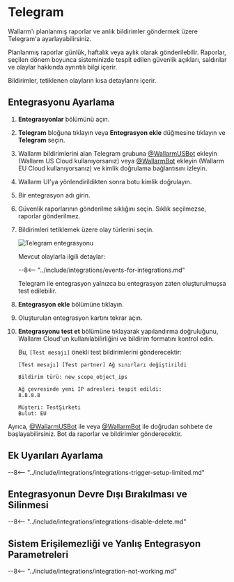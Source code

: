 # Telegram

Wallarm'ı planlanmış raporlar ve anlık bildirimler göndermek üzere Telegram'a ayarlayabilirsiniz.

Planlanmış raporlar günlük, haftalık veya aylık olarak gönderilebilir. Raporlar, seçilen dönem boyunca sisteminizde tespit edilen güvenlik açıkları, saldırılar ve olaylar hakkında ayrıntılı bilgi içerir.

Bildirimler, tetiklenen olayların kısa detaylarını içerir.

## Entegrasyonu Ayarlama

1. **Entegrasyonlar** bölümünü açın.
1. **Telegram** bloğuna tıklayın veya **Entegrasyon ekle** düğmesine tıklayın ve **Telegram** seçin.
1. Wallarm bildirimlerini alan Telegram grubuna [@WallarmUSBot](https://t.me/WallarmUSBot) ekleyin (Wallarm US Cloud kullanıyorsanız) veya [@WallarmBot](https://t.me/WallarmBot) ekleyin (Wallarm EU Cloud kullanıyorsanız) ve kimlik doğrulama bağlantısını izleyin.
1. Wallarm UI'ya yönlendirildikten sonra botu kimlik doğrulayın.
1. Bir entegrasyon adı girin.
1. Güvenlik raporlarının gönderilme sıklığını seçin. Sıklık seçilmezse, raporlar gönderilmez.
1. Bildirimleri tetiklemek üzere olay türlerini seçin.

    ![Telegram entegrasyonu](../../../images/user-guides/settings/integrations/add-telegram-integration.png)

    Mevcut olaylarla ilgili detaylar:

    --8<-- "../include/integrations/events-for-integrations.md"

    Telegram ile entegrasyon yalnızca bu entegrasyon zaten oluşturulmuşsa test edilebilir.

1. **Entegrasyon ekle** bölümüne tıklayın.
1. Oluşturulan entegrasyon kartını tekrar açın.
1. **Entegrasyonu test et** bölümüne tıklayarak yapılandırma doğruluğunu, Wallarm Cloud'un kullanılabilirliğini ve bildirim formatını kontrol edin.

    Bu, `[Test mesajı]` önekli test bildirimlerini gönderecektir:

    ```
    [Test mesajı] [Test partner] Ağ sınırları değiştirildi

    Bildirim türü: new_scope_object_ips

    Ağ çevresinde yeni IP adresleri tespit edildi:
    8.8.8.8

    Müşteri: TestŞirketi
    Bulut: EU
    ```

Ayrıca, [@WallarmUSBot](https://t.me/WallarmUSBot) ile veya [@WallarmBot](https://t.me/WallarmBot) ile doğrudan sohbete de başlayabilirsiniz. Bot da raporlar ve bildirimler gönderecektir.

## Ek Uyarıları Ayarlama

--8<-- "../include/integrations/integrations-trigger-setup-limited.md"

## Entegrasyonun Devre Dışı Bırakılması ve Silinmesi

--8<-- "../include/integrations/integrations-disable-delete.md"

## Sistem Erişilemezliği ve Yanlış Entegrasyon Parametreleri

--8<-- "../include/integrations/integration-not-working.md"